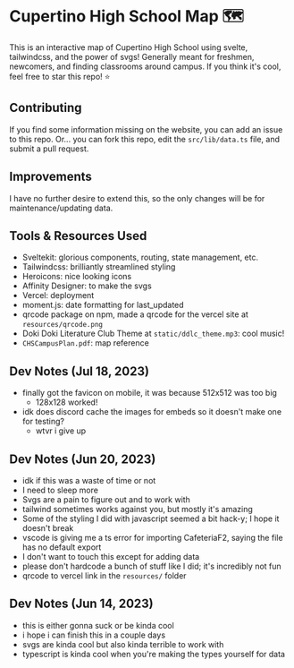 # Cupertino High School Map 🗺️

This is an interactive map of Cupertino High School using svelte, tailwindcss, and the power of svgs! 
Generally meant for freshmen, newcomers, and finding classrooms around campus. If you think it's cool, feel free to star this repo! ⭐

## Contributing
If you find some information missing on the website, you can add an issue to this repo. Or... you can fork this repo, edit the `src/lib/data.ts` file, and submit a pull request.

## Improvements
I have no further desire to extend this, so the only changes will be for maintenance/updating data.

## Tools & Resources Used
- Sveltekit: glorious components, routing, state management, etc.
- Tailwindcss: brilliantly streamlined styling
- Heroicons: nice looking icons
- Affinity Designer: to make the svgs
- Vercel: deployment
- moment.js: date formatting for last_updated
- qrcode package on npm, made a qrcode for the vercel site at `resources/qrcode.png`
- Doki Doki Literature Club Theme at `static/ddlc_theme.mp3`: cool music!
- `CHSCampusPlan.pdf`: map reference

## Dev Notes (Jul 18, 2023)
- finally got the favicon on mobile, it was because 512x512 was too big
  - 128x128 worked!
- idk does discord cache the images for embeds so it doesn't make one for testing?
  - wtvr i give up

## Dev Notes (Jun 20, 2023)
- idk if this was a waste of time or not
- I need to sleep more
- Svgs are a pain to figure out and to work with
- tailwind sometimes works against you, but mostly it's amazing
- Some of the styling I did with javascript seemed a bit hack-y; I hope it doesn't break
- vscode is giving me a ts error for importing CafeteriaF2, saying the file has no default export
- I don't want to touch this except for adding data
- please don't hardcode a bunch of stuff like I did; it's incredibly not fun
- qrcode to vercel link in the `resources/` folder

## Dev Notes (Jun 14, 2023)
- this is either gonna suck or be kinda cool
- i hope i can finish this in a couple days
- svgs are kinda cool but also kinda terrible to work with
- typescript is kinda cool when you're making the types yourself for data